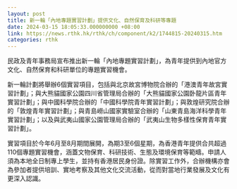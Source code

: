 ```yaml
---
layout: post
title: 新一輪「內地專題實習計劃」提供文化、自然保育及科研等專題
date: 2024-03-15 18:05:33.000000000 +08:00
link: https://news.rthk.hk/rthk/ch/component/k2/1744815-20240315.htm
categories: rthk
---
```


民政及青年事務局宣布推出新一輪「內地專題實習計劃」，為青年提供到內地官方文化、自然保育和科研單位的專題實習機會。

新一輪計劃將舉辦6個實習項目，包括與北京故宮博物院合辦的「港澳青年故宮實習計劃」；與大熊貓國家公園四川省管理局合辦的「大熊貓國家公園卧龍片區青年實習計劃」；與中國科學院合辦的「中國科學院青年實習計劃」；與敦煌研究院合辦的「敦煌青年實習計劃」；與青島嶗山國家實驗室合辦的「山東青島海洋科學青年實習計劃」；以及與武夷山國家公園管理局合辦的「武夷山生物多樣性保育青年實習計劃」。

實習項目於今年6月至8月期間展開，為期3至6個星期，為香港青年提供合共超過110個專題實習機會，涵蓋文物保育、科研技術、生態及環境保育等範疇。申請人須為本地全日制專上學生，並持有香港居民身份證。除實習工作外，合辦機構亦會為參加者提供培訓、實地考察及其他文化交流活動，從而對當地行業發展及文化有更深入認識。
